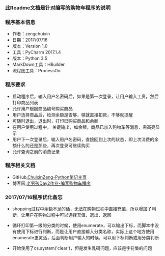 ### 此Readme文档是针对编写的购物车程序的说明


### 程序基本信息

- 作者：zengchuixin
- 日期：2017/07/16
- 版本：Version 1.0
- 工具：PyCharm 2017.1.4
- 版本：Python 3.5
- MarkDown工具：HBuilder
- 流程图工具：ProcessOn

### 程序要求

- 启动程序后，输入用户名密码后，如果是第一次登录，让用户输入工资，然后打印商品列表
- 允许用户根据商品编号购买商品
- 用户选择商品后，检测余额是否够，够就直接扣款，不够就提醒 
- 可随时退出，退出时，打印已购买商品和余额
- 在用户使用过程中， 关键输出，如余额，商品已加入购物车等消息，需高亮显示
- 用户下一次登录后，输入用户名密码，直接回到上次的状态，即上次消费的余额什么的还是那些，再次登录可继续购买
- 允许查询之前的消费记录

### 程序相关文档

- GitHub,[ChuixinZeng-Python笔记主页](https://github.com/ChuixinZeng/PythonStudyCode/tree/master/PythonCode-OldBoy/Day2)
- 博客园,[老男孩Day2作业-编写购物车程序](http://www.cnblogs.com/ChuixinZeng/p/JamieZeng_Day2.html)

### 2017/07/16程序优化备忘

- shopping过程中余额不足的话，无法在购物过程中直接充值，所以增加了判断，让用户在购物过程中可以选择充值、退出、返回

- 循环打印第一级的分类的时候，使用enumerate，可以输出下标，而脚本中没有使用下标进行判断，而是让用户直接输入分类名称，实际上这个地方使用enumerate更灵活，后面判断用户输入的时候，可以用下标判断或用分类判断

- 开始使用了os.system('clear')，但是发生乱码问题，应该是字符集的问题
